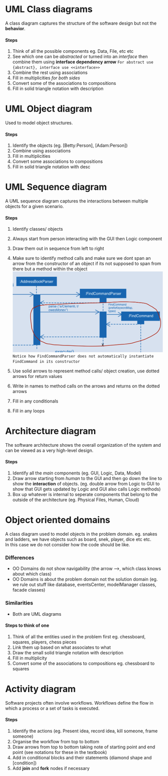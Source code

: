 # UML Class diagrams
A class diagram captures the structure of the software design but not the **behavior**.

#### Steps
1. Think of all the possible components eg. Data, File, etc etc
2. See which one can be *abstracted* or turned into an *interface* then combine them using **interface dependency arrow** `For abstract use {abstract}, interface use <<interface>>`
3. Combine the rest using associations
4. Fill in multiplicities *for both sides*
5. Convert some of the associations to compositions
6. Fill in solid triangle notation with description


# UML Object diagram
Used to model object structures.

#### Steps
1. Identify the objects (eg. [Betty:Person], [Adam:Person])
2. Combine using associations
3. Fill in multiplicities
4. Convert some associations to compositions
5. Fill in solid triangle notation with desc


# UML Sequence diagram
A UML sequence diagram captures the interactions between multiple objects for a given scenario.

#### Steps
1. Identify classes/ objects
2. Always start from person interacting with the GUI then Logic component
3. Draw them out in sequence from left to right
4. Make sure to identify method calls and make sure we dont span an arrow from the constructor of an object if its not supposed to span from there but a method within the object  
![Methodcall](1.png)  
`Notice how FindCommandParser does not automatically instantiate FindCommand in its constructor`

5. Use solid arrows to represent method calls/ object creation, use dotted arrows for return values
6. Write in names to method calls on the arrows and returns on the dotted arrows
7. Fill in any conditionals
8. Fill in any loops 

# Architecture diagram
The software architecture shows the overall organization of the system and can be viewed as a very high-level design.

#### Steps
1. Identify all the *main* components (eg. GUI, Logic, Data, Model)
2. Draw arrow starting from *human* to the GUI and then go down the line to show the **interaction** of objects. (eg. double arrow from Logic to GUI to show that GUI gets updated by Logic and GUI also calls Logic methods)
3. Box up whatever is internal to seperate components that belong to the outside of the architecture (eg. Physical Files, Human, Cloud)

# Object oriented domains

A class diagram used to model objects in the problem domain. eg. snakes and ladders, we have objects such as board, snek, player, dice etc etc.  
In this case we do not consider how the code should be like.

### Differences

- OO Domains do not show navigability (the arrow -->, which class knows about which class)
- OO Domains is about the problem domain not the solution domain (eg. we rule out stuff like database, eventsCenter, modelManager classes, facade classes)

### Similarities
- Both are UML diagrams

#### Steps to think of one
1. Think of all the entities used in the problem first eg. chessboard, squares, players, chess pieces
2. Link them up based on what associates to what
3. Draw the small solid triangle notation with description
4. Fill in multiplicity
5. Convert some of the associations to compositions eg. chessboard to squares

# Activity diagram
Software projects often involve workflows. Workflows define the flow in which a process or a set of tasks is executed.

#### Steps
1. Identify the actions (eg. Present idea, record idea, kill someone, frame someone)
2. Organise the workflow from top to bottom
3. Draw arrows from top to bottom taking note of starting point and end point (see notations for these in the textbook)
4. Add in conditional blocks and their statements (diamond shape and [condition])
5. Add **join** and **fork** nodes if necessary

